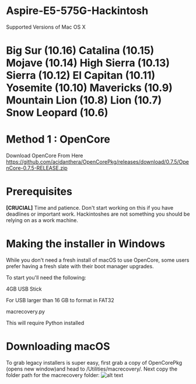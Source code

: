 # Aspire-E5-575G-Hackintosh
Supported Versions of Mac OS X
# Big Sur (10.16)  Catalina (10.15)  Mojave (10.14)  High Sierra (10.13)  Sierra (10.12)  El Capitan (10.11)  Yosemite (10.10)  Mavericks (10.9)  Mountain Lion (10.8)  Lion (10.7)  Snow Leopard (10.6)



# Method 1 : OpenCore
Download OpenCore From Here
https://github.com/acidanthera/OpenCorePkg/releases/download/0.7.5/OpenCore-0.7.5-RELEASE.zip

# Prerequisites
**[CRUCIAL]** Time and patience.
Don't start working on this if you have deadlines or important work. Hackintoshes are not something you should be relying on as a work machine.
# Making the installer in Windows
While you don't need a fresh install of macOS to use OpenCore, some users prefer having a fresh slate with their boot manager upgrades.

To start you'll need the following:

4GB USB Stick

For USB larger than 16 GB to format in FAT32

macrecovery.py

This will require Python installed

# Downloading macOS
To grab legacy installers is super easy, first grab a copy of OpenCorePkg (opens new window)and head to /Utilities/macrecovery/. Next copy the folder path for the macrecovery folder:
![alt text](https://dortania.github.io/OpenCore-Install-Guide/assets/img/file-path.0aea4278.png)
